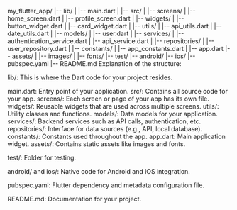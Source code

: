 my_flutter_app/
|-- lib/
|   |-- main.dart
|   |-- src/
|       |-- screens/
|           |-- home_screen.dart
|           |-- profile_screen.dart
|       |-- widgets/
|           |-- button_widget.dart
|           |-- card_widget.dart
|       |-- utils/
|           |-- api_utils.dart
|           |-- date_utils.dart
|       |-- models/
|           |-- user.dart
|       |-- services/
|           |-- authentication_service.dart
|           |-- api_service.dart
|       |-- repositories/
|           |-- user_repository.dart
|       |-- constants/
|           |-- app_constants.dart
|       |-- app.dart
|-- assets/
|   |-- images/
|   |-- fonts/
|-- test/
|-- android/
|-- ios/
|-- pubspec.yaml
|-- README.md
Explanation of the structure:

lib/: This is where the Dart code for your project resides.

main.dart: Entry point of your application.
src/: Contains all source code for your app.
screens/: Each screen or page of your app has its own file.
widgets/: Reusable widgets that are used across multiple screens.
utils/: Utility classes and functions.
models/: Data models for your application.
services/: Backend services such as API calls, authentication, etc.
repositories/: Interface for data sources (e.g., API, local database).
constants/: Constants used throughout the app.
app.dart: Main application widget.
assets/: Contains static assets like images and fonts.

test/: Folder for testing.

android/ and ios/: Native code for Android and iOS integration.

pubspec.yaml: Flutter dependency and metadata configuration file.

README.md: Documentation for your project.